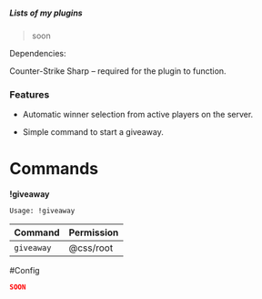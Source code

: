

##### Lists of my plugins
> soon

Dependencies:

Counter-Strike Sharp – required for the plugin to function.

### Features

- Automatic winner selection from active players on the server.

- Simple command to start a giveaway.



# Commands
**!giveaway**

`Usage: !giveaway`

| Command      | Permission   |
| ------------ | ------------ |
| `giveaway`    | @css/root     |

#Config

```JSON
SOON
```

